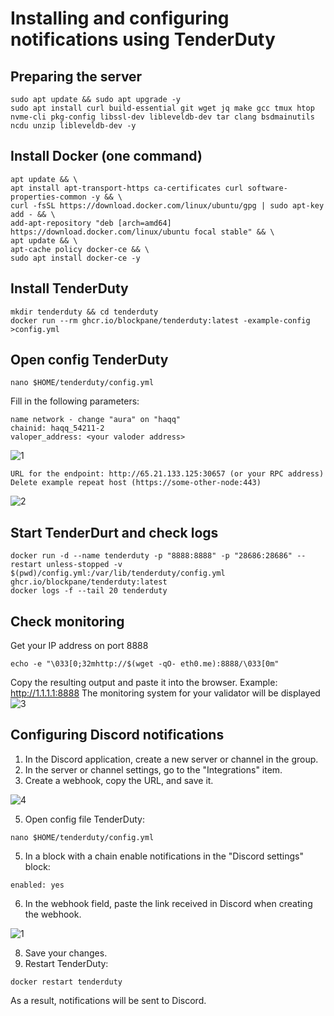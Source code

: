 # Installing and configuring notifications using TenderDuty
## Preparing the server
```
sudo apt update && sudo apt upgrade -y
sudo apt install curl build-essential git wget jq make gcc tmux htop nvme-cli pkg-config libssl-dev libleveldb-dev tar clang bsdmainutils ncdu unzip libleveldb-dev -y
```
## Install Docker (one command)
```
apt update && \
apt install apt-transport-https ca-certificates curl software-properties-common -y && \
curl -fsSL https://download.docker.com/linux/ubuntu/gpg | sudo apt-key add - && \
add-apt-repository "deb [arch=amd64] https://download.docker.com/linux/ubuntu focal stable" && \
apt update && \
apt-cache policy docker-ce && \
sudo apt install docker-ce -y
```
## Install TenderDuty
```
mkdir tenderduty && cd tenderduty
docker run --rm ghcr.io/blockpane/tenderduty:latest -example-config >config.yml
```
## Open config TenderDuty
```
nano $HOME/tenderduty/config.yml
```
Fill in the following parameters:
```
name network - change "aura" on "haqq"
chainid: haqq_54211-2
valoper_address: <your valoder address>
```
![1](https://user-images.githubusercontent.com/49861610/190073105-6c0d94ca-6b29-4a23-9778-79a4e44d27ae.png)

```
URL for the endpoint: http://65.21.133.125:30657 (or your RPC address)
Delete example repeat host (https://some-other-node:443) 
```
![2](https://user-images.githubusercontent.com/49861610/190073121-3175c0f6-d9b7-4ddb-9687-84e7f6124192.png)
## Start TenderDurt and check logs
```
docker run -d --name tenderduty -p "8888:8888" -p "28686:28686" --restart unless-stopped -v $(pwd)/config.yml:/var/lib/tenderduty/config.yml ghcr.io/blockpane/tenderduty:latest
docker logs -f --tail 20 tenderduty
```
## Check monitoring
Get your IP address on port 8888
```
echo -e "\033[0;32mhttp://$(wget -qO- eth0.me):8888/\033[0m"
```
Copy the resulting output and paste it into the browser. Example: http://1.1.1.1:8888
The monitoring system for your validator will be displayed
![3](https://user-images.githubusercontent.com/49861610/190073316-f380b2e4-f894-49b3-9e08-8c40910bb5c9.png)

## Configuring Discord notifications
1. In the Discord application, create a new server or channel in the group.
2. In the server or channel settings, go to the "Integrations" item.
3. Create a webhook, copy the URL, and save it.

![4](https://user-images.githubusercontent.com/49861610/190073720-5880f52c-f6ae-4266-8ece-1454eacdb768.png)

5. Open config file TenderDuty:
```
nano $HOME/tenderduty/config.yml
```
5. In a block with a chain enable notifications in the "Discord settings" block:
```
enabled: yes
```
6. In the webhook field, paste the link received in Discord when creating the webhook.

![1](https://user-images.githubusercontent.com/49861610/190135033-ae1afeb0-8df8-46e0-8961-883bb0e2659c.png)

8. Save your changes.
9. Restart TenderDuty:
```
docker restart tenderduty
```
As a result, notifications will be sent to Discord.
